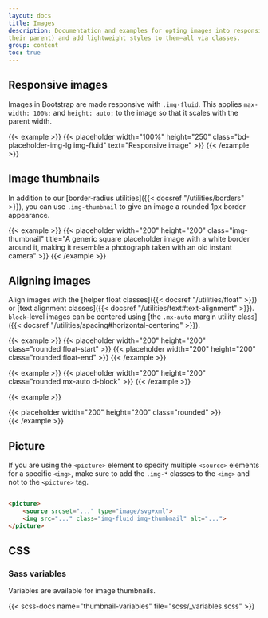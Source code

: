 ```yaml
---
layout: docs
title: Images
description: Documentation and examples for opting images into responsive behavior (so they never become wider than
their parent) and add lightweight styles to them—all via classes.
group: content
toc: true
---
```


## Responsive images

Images in Bootstrap are made responsive with `.img-fluid`. This applies `max-width: 100%;` and `height: auto;` to the
image so that it scales with the parent width.

{{< example >}}
{{< placeholder width="100%" height="250" class="bd-placeholder-img-lg img-fluid" text="Responsive image" >}}
{{< /example >}}

## Image thumbnails

In addition to our [border-radius utilities]({{< docsref "/utilities/borders" >}}), you can use `.img-thumbnail` to give
an image a rounded 1px border appearance.

{{< example >}}
{{< placeholder width="200" height="200" class="img-thumbnail" title="A generic square placeholder image with a white
border around it, making it resemble a photograph taken with an old instant camera" >}}
{{< /example >}}

## Aligning images

Align images with the [helper float classes]({{< docsref "/utilities/float" >}}) or [text alignment classes]({{<
docsref "/utilities/text#text-alignment" >}}). `block`-level images can be centered
using [the `.mx-auto` margin utility class]({{< docsref "/utilities/spacing#horizontal-centering" >}}).

{{< example >}}
{{< placeholder width="200" height="200" class="rounded float-start" >}}
{{< placeholder width="200" height="200" class="rounded float-end" >}}
{{< /example >}}

{{< example >}}
{{< placeholder width="200" height="200" class="rounded mx-auto d-block" >}}
{{< /example >}}

{{< example >}}
<div class="text-center">
  {{< placeholder width="200" height="200" class="rounded" >}}
</div>
{{< /example >}}

## Picture

If you are using the `<picture>` element to specify multiple `<source>` elements for a specific `<img>`, make sure to
add the `.img-*` classes to the `<img>` and not to the `<picture>` tag.

```html

<picture>
    <source srcset="..." type="image/svg+xml">
    <img src="..." class="img-fluid img-thumbnail" alt="...">
</picture>
```

## CSS

### Sass variables

Variables are available for image thumbnails.

{{< scss-docs name="thumbnail-variables" file="scss/_variables.scss" >}}
